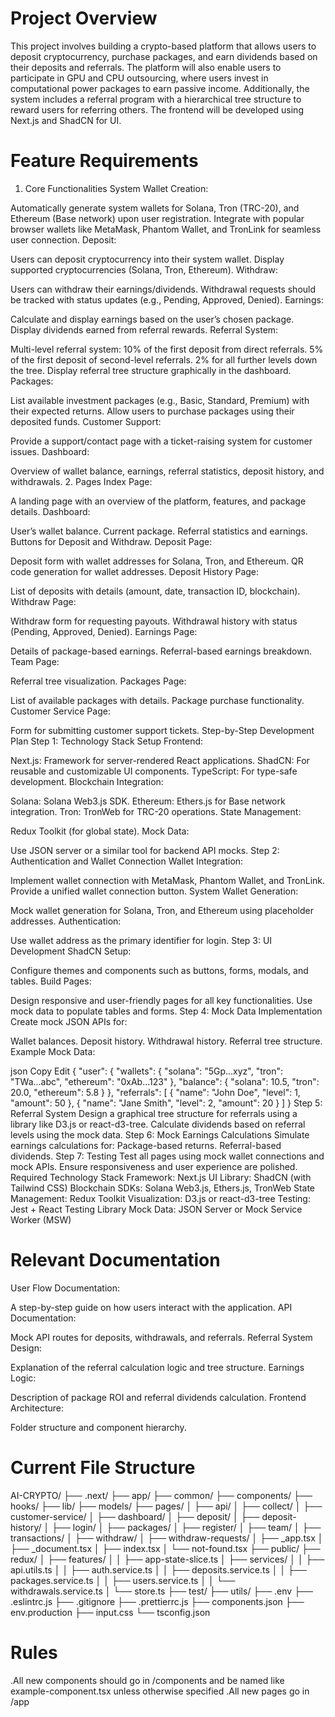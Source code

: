 # Project Overview
This project involves building a crypto-based platform that allows users to deposit cryptocurrency, purchase packages, and earn dividends based on their deposits and referrals. The platform will also enable users to participate in GPU and CPU outsourcing, where users invest in computational power packages to earn passive income. Additionally, the system includes a referral program with a hierarchical tree structure to reward users for referring others. The frontend will be developed using Next.js and ShadCN for UI.

# Feature Requirements
1. Core Functionalities
System Wallet Creation:

Automatically generate system wallets for Solana, Tron (TRC-20), and Ethereum (Base network) upon user registration.
Integrate with popular browser wallets like MetaMask, Phantom Wallet, and TronLink for seamless user connection.
Deposit:

Users can deposit cryptocurrency into their system wallet.
Display supported cryptocurrencies (Solana, Tron, Ethereum).
Withdraw:

Users can withdraw their earnings/dividends.
Withdrawal requests should be tracked with status updates (e.g., Pending, Approved, Denied).
Earnings:

Calculate and display earnings based on the user’s chosen package.
Display dividends earned from referral rewards.
Referral System:

Multi-level referral system:
10% of the first deposit from direct referrals.
5% of the first deposit of second-level referrals.
2% for all further levels down the tree.
Display referral tree structure graphically in the dashboard.
Packages:

List available investment packages (e.g., Basic, Standard, Premium) with their expected returns.
Allow users to purchase packages using their deposited funds.
Customer Support:

Provide a support/contact page with a ticket-raising system for customer issues.
Dashboard:

Overview of wallet balance, earnings, referral statistics, deposit history, and withdrawals.
2. Pages
Index Page:

A landing page with an overview of the platform, features, and package details.
Dashboard:

User’s wallet balance.
Current package.
Referral statistics and earnings.
Buttons for Deposit and Withdraw.
Deposit Page:

Deposit form with wallet addresses for Solana, Tron, and Ethereum.
QR code generation for wallet addresses.
Deposit History Page:

List of deposits with details (amount, date, transaction ID, blockchain).
Withdraw Page:

Withdraw form for requesting payouts.
Withdrawal history with status (Pending, Approved, Denied).
Earnings Page:

Details of package-based earnings.
Referral-based earnings breakdown.
Team Page:

Referral tree visualization.
Packages Page:

List of available packages with details.
Package purchase functionality.
Customer Service Page:

Form for submitting customer support tickets.
Step-by-Step Development Plan
Step 1: Technology Stack Setup
Frontend:

Next.js: Framework for server-rendered React applications.
ShadCN: For reusable and customizable UI components.
TypeScript: For type-safe development.
Blockchain Integration:

Solana: Solana Web3.js SDK.
Ethereum: Ethers.js for Base network integration.
Tron: TronWeb for TRC-20 operations.
State Management:

Redux Toolkit (for global state).
Mock Data:

Use JSON server or a similar tool for backend API mocks.
Step 2: Authentication and Wallet Connection
Wallet Integration:

Implement wallet connection with MetaMask, Phantom Wallet, and TronLink.
Provide a unified wallet connection button.
System Wallet Generation:

Mock wallet generation for Solana, Tron, and Ethereum using placeholder addresses.
Authentication:

Use wallet address as the primary identifier for login.
Step 3: UI Development
ShadCN Setup:

Configure themes and components such as buttons, forms, modals, and tables.
Build Pages:

Design responsive and user-friendly pages for all key functionalities.
Use mock data to populate tables and forms.
Step 4: Mock Data Implementation
Create mock JSON APIs for:

Wallet balances.
Deposit history.
Withdrawal history.
Referral tree structure.
Example Mock Data:

json
Copy
Edit
{
  "user": {
    "wallets": {
      "solana": "5Gp...xyz",
      "tron": "TWa...abc",
      "ethereum": "0xAb...123"
    },
    "balance": {
      "solana": 10.5,
      "tron": 20.0,
      "ethereum": 5.8
    }
  },
  "referrals": [
    {
      "name": "John Doe",
      "level": 1,
      "amount": 50
    },
    {
      "name": "Jane Smith",
      "level": 2,
      "amount": 20
    }
  ]
}
Step 5: Referral System
Design a graphical tree structure for referrals using a library like D3.js or react-d3-tree.
Calculate dividends based on referral levels using the mock data.
Step 6: Mock Earnings Calculations
Simulate earnings calculations for:
Package-based returns.
Referral-based dividends.
Step 7: Testing
Test all pages using mock wallet connections and mock APIs.
Ensure responsiveness and user experience are polished.
Required Technology Stack
Framework: Next.js
UI Library: ShadCN (with Tailwind CSS)
Blockchain SDKs: Solana Web3.js, Ethers.js, TronWeb
State Management: Redux Toolkit
Visualization: D3.js or react-d3-tree
Testing: Jest + React Testing Library
Mock Data: JSON Server or Mock Service Worker (MSW)

# Relevant Documentation
User Flow Documentation:

A step-by-step guide on how users interact with the application.
API Documentation:

Mock API routes for deposits, withdrawals, and referrals.
Referral System Design:

Explanation of the referral calculation logic and tree structure.
Earnings Logic:

Description of package ROI and referral dividends calculation.
Frontend Architecture:

Folder structure and component hierarchy.

# Current File Structure
AI-CRYPTO/
├── .next/
├── app/
├── common/
├── components/
├── hooks/
├── lib/
├── models/
├── pages/
│   ├── api/
│   ├── collect/
│   ├── customer-service/
│   ├── dashboard/
│   ├── deposit/
│   ├── deposit-history/
│   ├── login/
│   ├── packages/
│   ├── register/
│   ├── team/
│   ├── transactions/
│   ├── withdraw/
│   ├── withdraw-requests/
│   ├── _app.tsx
│   ├── _document.tsx
│   ├── index.tsx
│   └── not-found.tsx
├── public/
├── redux/
│   ├── features/
│   │   ├── app-state-slice.ts
│   ├── services/
│   │   ├── api.utils.ts
│   │   ├── auth.service.ts
│   │   ├── deposits.service.ts
│   │   ├── packages.service.ts
│   │   ├── users.service.ts
│   │   └── withdrawals.service.ts
│   └── store.ts
├── test/
├── utils/
├── .env
├── .eslintrc.js
├── .gitignore
├── .prettierrc.js
├── components.json
├── env.production
├── input.css
└── tsconfig.json
# Rules
.All new components should go in /components and be named like example-component.tsx unless otherwise specified
.All new pages go in /app


